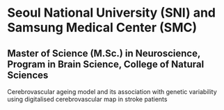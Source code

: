 # Seoul National University (SNI) and Samsung Medical Center (SMC)

## Master of Science (M.Sc.) in Neuroscience, Program in Brain Science, College of Natural Sciences

Cerebrovascular ageing model and its association with genetic variability using digitalised cerebrovascular map in stroke patients
